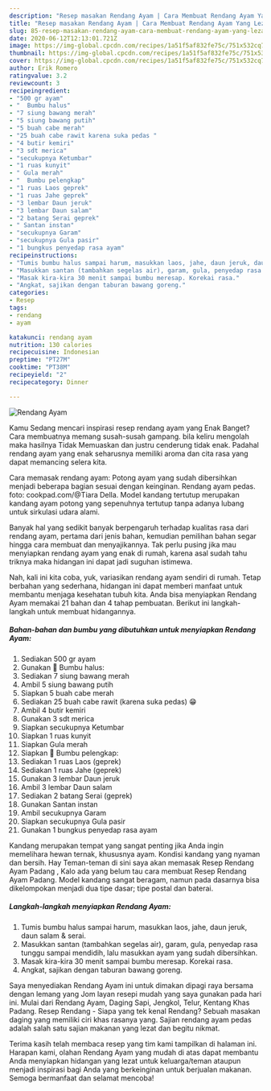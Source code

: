 ```yaml
---
description: "Resep masakan Rendang Ayam | Cara Membuat Rendang Ayam Yang Lezat Sekali"
title: "Resep masakan Rendang Ayam | Cara Membuat Rendang Ayam Yang Lezat Sekali"
slug: 85-resep-masakan-rendang-ayam-cara-membuat-rendang-ayam-yang-lezat-sekali
date: 2020-06-12T12:13:01.721Z
image: https://img-global.cpcdn.com/recipes/1a51f5af832fe75c/751x532cq70/rendang-ayam-foto-resep-utama.jpg
thumbnail: https://img-global.cpcdn.com/recipes/1a51f5af832fe75c/751x532cq70/rendang-ayam-foto-resep-utama.jpg
cover: https://img-global.cpcdn.com/recipes/1a51f5af832fe75c/751x532cq70/rendang-ayam-foto-resep-utama.jpg
author: Erik Romero
ratingvalue: 3.2
reviewcount: 3
recipeingredient:
- "500 gr ayam"
- "  Bumbu halus"
- "7 siung bawang merah"
- "5 siung bawang putih"
- "5 buah cabe merah"
- "25 buah cabe rawit karena suka pedas "
- "4 butir kemiri"
- "3 sdt merica"
- "secukupnya Ketumbar"
- "1 ruas kunyit"
- " Gula merah"
- "  Bumbu pelengkap"
- "1 ruas Laos geprek"
- "1 ruas Jahe geprek"
- "3 lembar Daun jeruk"
- "3 lembar Daun salam"
- "2 batang Serai geprek"
- " Santan instan"
- "secukupnya Garam"
- "secukupnya Gula pasir"
- "1 bungkus penyedap rasa ayam"
recipeinstructions:
- "Tumis bumbu halus sampai harum, masukkan laos, jahe, daun jeruk, daun salam &amp; serai."
- "Masukkan santan (tambahkan segelas air), garam, gula, penyedap rasa tunggu sampai mendidih, lalu masukkan ayam yang sudah dibersihkan."
- "Masak kira-kira 30 menit sampai bumbu meresap. Korekai rasa."
- "Angkat, sajikan dengan taburan bawang goreng."
categories:
- Resep
tags:
- rendang
- ayam

katakunci: rendang ayam 
nutrition: 130 calories
recipecuisine: Indonesian
preptime: "PT27M"
cooktime: "PT38M"
recipeyield: "2"
recipecategory: Dinner

---
```



![Rendang Ayam](https://img-global.cpcdn.com/recipes/1a51f5af832fe75c/751x532cq70/rendang-ayam-foto-resep-utama.jpg)

Kamu Sedang mencari inspirasi resep rendang ayam yang Enak Banget? Cara membuatnya memang susah-susah gampang. bila keliru mengolah maka hasilnya Tidak Memuaskan dan justru cenderung tidak enak. Padahal rendang ayam yang enak seharusnya memiliki aroma dan cita rasa yang dapat memancing selera kita.

Cara memasak rendang ayam: Potong ayam yang sudah dibersihkan menjadi beberapa bagian sesuai dengan keinginan. Rendang ayam pedas. foto: cookpad.com/@Tiara Della. Model kandang tertutup merupakan kandang ayam potong yang sepenuhnya tertutup tanpa adanya lubang untuk sirkulasi udara alami.

Banyak hal yang sedikit banyak berpengaruh terhadap kualitas rasa dari rendang ayam, pertama dari jenis bahan, kemudian pemilihan bahan segar hingga cara membuat dan menyajikannya. Tak perlu pusing jika mau menyiapkan rendang ayam yang enak di rumah, karena asal sudah tahu triknya maka hidangan ini dapat jadi suguhan istimewa.


Nah, kali ini kita coba, yuk, variasikan rendang ayam sendiri di rumah. Tetap berbahan yang sederhana, hidangan ini dapat memberi manfaat untuk membantu menjaga kesehatan tubuh kita. Anda bisa menyiapkan Rendang Ayam memakai 21 bahan dan 4 tahap pembuatan. Berikut ini langkah-langkah untuk membuat hidangannya.

<!--inarticleads1-->

##### Bahan-bahan dan bumbu yang dibutuhkan untuk menyiapkan Rendang Ayam:

1. Sediakan 500 gr ayam
1. Gunakan  🌸 Bumbu halus:
1. Sediakan 7 siung bawang merah
1. Ambil 5 siung bawang putih
1. Siapkan 5 buah cabe merah
1. Sediakan 25 buah cabe rawit (karena suka pedas) 😁
1. Ambil 4 butir kemiri
1. Gunakan 3 sdt merica
1. Siapkan secukupnya Ketumbar
1. Siapkan 1 ruas kunyit
1. Siapkan  Gula merah
1. Siapkan  🌸 Bumbu pelengkap:
1. Sediakan 1 ruas Laos (geprek)
1. Sediakan 1 ruas Jahe (geprek)
1. Gunakan 3 lembar Daun jeruk
1. Ambil 3 lembar Daun salam
1. Sediakan 2 batang Serai (geprek)
1. Gunakan  Santan instan
1. Ambil secukupnya Garam
1. Siapkan secukupnya Gula pasir
1. Gunakan 1 bungkus penyedap rasa ayam


Kandang merupakan tempat yang sangat penting jika Anda ingin memelihara hewan ternak, khususnya ayam. Kondisi kandang yang nyaman dan bersih. Hay Teman-teman di sini saya akan memasak Resep Rendang Ayam Padang , Kalo ada yang belum tau cara membuat Resep Rendang Ayam Padang. Model kandang sangat beragam, namun pada dasarnya bisa dikelompokan menjadi dua tipe dasar; tipe postal dan baterai. 

<!--inarticleads2-->

##### Langkah-langkah menyiapkan Rendang Ayam:

1. Tumis bumbu halus sampai harum, masukkan laos, jahe, daun jeruk, daun salam &amp; serai.
1. Masukkan santan (tambahkan segelas air), garam, gula, penyedap rasa tunggu sampai mendidih, lalu masukkan ayam yang sudah dibersihkan.
1. Masak kira-kira 30 menit sampai bumbu meresap. Korekai rasa.
1. Angkat, sajikan dengan taburan bawang goreng.


Saya menyediakan Rendang Ayam ini untuk dimakan dipagi raya bersama dengan lemang yang Jom layan resepi mudah yang saya gunakan pada hari ini. Mulai dari Rendang Ayam, Daging Sapi, Jengkol, Telur, Kentang Khas Padang. Resep Rendang - Siapa yang tek kenal Rendang? Sebuah masakan daging yang memiliki ciri khas rasanya yang. Sajian rendang ayam pedas adalah salah satu sajian makanan yang lezat dan begitu nikmat. 

Terima kasih telah membaca resep yang tim kami tampilkan di halaman ini. Harapan kami, olahan Rendang Ayam yang mudah di atas dapat membantu Anda menyiapkan hidangan yang lezat untuk keluarga/teman ataupun menjadi inspirasi bagi Anda yang berkeinginan untuk berjualan makanan. Semoga bermanfaat dan selamat mencoba!
